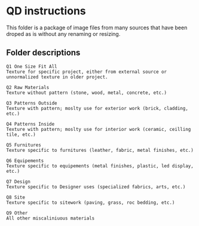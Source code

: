 # QD instructions

This folder is a package of image files from many sources that have been droped as is without any renaming or resizing.

## Folder descriptions

```folder
Q1 One Size Fit All
Texture for specific project, either from external source or unnormalized texture in older project.

Q2 Raw Materials
Texture without pattern (stone, wood, metal, concrete, etc.)

Q3 Patterns Outside
Texture with pattern; moslty use for exterior work (brick, cladding, etc.)

Q4 Patterns Inside
Texture with pattern; moslty use for interior work (ceramic, ceilling tile, etc.)

Q5 Furnitures
Texture specific to furnitures (leather, fabric, metal finishes, etc.)

Q6 Equipements
Texture specific to equipements (metal finishes, plastic, led display, etc.)

Q7 Design
Texture specific to Designer uses (specialized fabrics, arts, etc.)

Q8 Site
Texture specific to sitework (paving, grass, roc bedding, etc.)

Q9 Other
All other miscaliniuous materials

```
